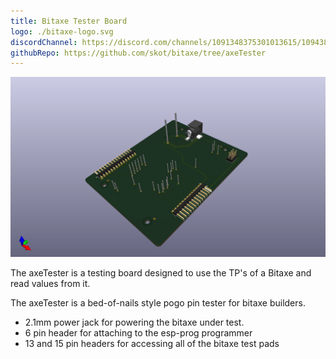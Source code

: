 ```yaml
---
title: Bitaxe Tester Board
logo: ./bitaxe-logo.svg
discordChannel: https://discord.com/channels/1091348375301013615/1094385604982210633
githubRepo: https://github.com/skot/bitaxe/tree/axeTester
---
```


![axeTester](./axeTester.png)

The axeTester is a testing board designed to use the TP's of a Bitaxe and read values from it.

The axeTester is a bed-of-nails style pogo pin tester for bitaxe builders.

- 2.1mm power jack for powering the bitaxe under test.
- 6 pin header for attaching to the esp-prog programmer
- 13 and 15 pin headers for accessing all of the bitaxe test pads
